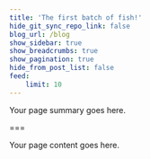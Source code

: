 ```yaml
---
title: 'The first batch of fish!'
hide_git_sync_repo_link: false
blog_url: /blog
show_sidebar: true
show_breadcrumbs: true
show_pagination: true
hide_from_post_list: false
feed:
    limit: 10
---
```


Your page summary goes here.

===

Your page content goes here.